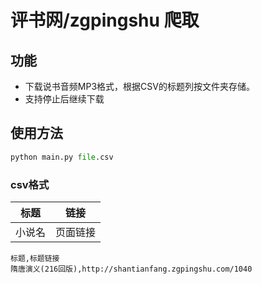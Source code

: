 # 评书网/zgpingshu 爬取

## 功能

* 下载说书音频MP3格式，根据CSV的标题列按文件夹存储。
* 支持停止后继续下载

## 使用方法

```python
python main.py file.csv
```

### csv格式

标题|链接
-|-
小说名|页面链接

```csv
标题,标题链接
隋唐演义(216回版),http://shantianfang.zgpingshu.com/1040
```
